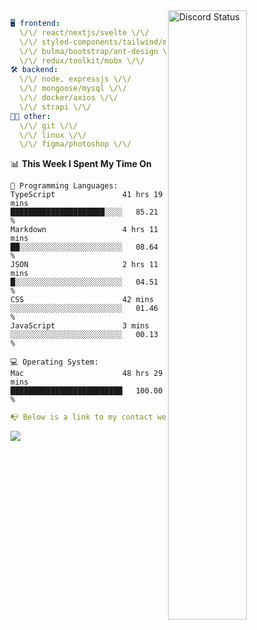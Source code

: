
<a href="https://discord.com/users/279302975371870218" target="_blank">
    <img width="50%" align="right" alt="Discord Status" src="https://lanyard.cnrad.dev/api/279302975371870218?bg=161B22&borderRadius=5px%205px%200%200&hideTimestamp=true&idleMessage=Just%20chillin%27%20at%20the%20moment&animated=true">
</a>

```yaml
🖥️ frontend: 
  \/\/ react/nextjs/svelte \/\/
  \/\/ styled-components/tailwind/mui/
  \/\/ bulma/bootstrap/ant-design \/\/
  \/\/ redux/toolkit/mobx \/\/
🛠 backend: 
  \/\/ node, expressjs \/\/
  \/\/ mongoose/mysql \/\/
  \/\/ docker/axios \/\/
  \/\/ strapi \/\/
👨‍💻 other: 
  \/\/ git \/\/ 
  \/\/ linux \/\/
  \/\/ figma/photoshop \/\/
```
<!--START_SECTION:waka-->
📊 **This Week I Spent My Time On** 

```text
💬 Programming Languages: 
TypeScript               41 hrs 19 mins      █████████████████████░░░░   85.21 % 
Markdown                 4 hrs 11 mins       ██░░░░░░░░░░░░░░░░░░░░░░░   08.64 % 
JSON                     2 hrs 11 mins       █░░░░░░░░░░░░░░░░░░░░░░░░   04.51 % 
CSS                      42 mins             ░░░░░░░░░░░░░░░░░░░░░░░░░   01.46 % 
JavaScript               3 mins              ░░░░░░░░░░░░░░░░░░░░░░░░░   00.13 % 

💻 Operating System: 
Mac                      48 hrs 29 mins      █████████████████████████   100.00 % 
```


<!--END_SECTION:waka-->
```yaml
📭 Below is a link to my contact website 
```
<a href="https://mxns.xyz" target="_black"> <img src="https://img.shields.io/badge/website-161B22?style=for-the-badge&logo=About.me&logoColor=white"></img> <a/>
